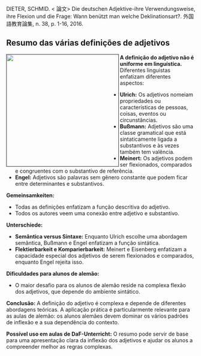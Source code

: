 DIETER, SCHMID. < 論文> Die deutschen Adjektive-ihre Verwendungsweise, ihre Flexion und die Frage: Wann benützt man welche Deklinationsart?. 外国語教育論集, n. 38, p. 1-16, 2016. 

## Resumo das várias definições de adjetivos

<a href="" target="blank"><img align="left" src="https://github.com/user-attachments/assets/09fc6ea2-55a5-4d46-8353-c8cecdf64280" alt="" height="300" /></a>

**A definição do adjetivo não é uniforme em linguística.** Diferentes linguistas enfatizam diferentes aspectos:

* **Ulrich:** Os adjetivos nomeiam propriedades ou características de pessoas, coisas, eventos ou circunstâncias.
* **Bußmann:** Adjetivos são uma classe gramatical que está sintaticamente ligada a substantivos e às vezes também tem valência.
* **Meinert:** Os adjetivos podem ser flexionados, comparados e congruentes com o substantivo de referência.
* **Engel:** Adjetivos são palavras sem gênero constante que podem ficar entre determinantes e substantivos.

**Gemeinsamkeiten:**
* Todas as definições enfatizam a função descritiva do adjetivo.
* Todos os autores veem uma conexão entre adjetivo e substantivo.

**Unterschiede:**
* **Semântica versus Sintaxe:** Enquanto Ulrich escolhe uma abordagem semântica, Bußmann e Engel enfatizam a função sintática.
* **Flektierbarkeit e Komparierbarkeit:** Meinert e Eisenberg enfatizam a capacidade especial dos adjetivos de serem flexionados e comparados, enquanto Engel rejeita isso.

**Dificuldades para alunos de alemão:**
* O maior desafio para os alunos de alemão reside na complexa flexão dos adjetivos, que depende do ambiente sintático.

**Conclusão:**
A definição do adjetivo é complexa e depende de diferentes abordagens teóricas. A aplicação prática é particularmente relevante para as aulas de alemão: os alunos alemães devem dominar os vários padrões de inflexão e a sua dependência do contexto.

**Possível uso em aulas de DaF-Unterricht:**
O resumo pode servir de base para uma apresentação clara da inflexão dos adjetivos e ajudar os alunos a compreender melhor as regras complexas.
